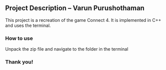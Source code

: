 ## Project Description – Varun Purushothaman

This project is a recreation of the game Connect 4. It is implemented in C++ and uses the terminal.

### How to use

Unpack the zip file and navigate to the folder in the terminal

### Thank you!